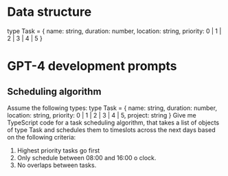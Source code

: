 # Data structure
type Task = {
  name: string,
  duration: number,
  location: string,
  priority: 0 | 1 | 2 | 3 | 4 | 5
}

# GPT-4 development prompts

## Scheduling algorithm
Assume the following types:
type Task = {
  name: string,
  duration: number,
  location: string,
  priority: 0 | 1 | 2 | 3 | 4 | 5,
  project: string
}
Give me TypeScript code for a task scheduling algorithm, that takes a list of objects of type Task and schedules them to timeslots across the next days based on the following criteria:
1. Highest priority tasks go first
2. Only schedule between 08:00 and 16:00 o clock.
3. No overlaps between tasks.
